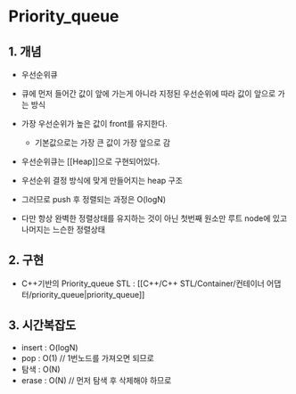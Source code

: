 # Priority_queue

## 1. 개념
- 우선순위큐
- 큐에 먼저 들어간 값이 앞에 가는게 아니라 지정된 우선순위에 따라 값이 앞으로 가는 방식
- 가장 우선순위가 높은 값이 front를 유지한다.
	- 기본값으로는 가장 큰 값이 가장 앞으로 감

- 우선순위큐는 [[Heap]]으로 구현되어있다.
- 우선순위 결정 방식에 맞게 만들어지는 heap 구조
- 그러므로 push 후 정렬되는 과정은 O(logN)
- 다만 항상 완벽한 정렬상태를 유지하는 것이 아닌 첫번째 원소만 루트 node에 있고 나머지는 느슨한 정렬상태

## 2. 구현
- C++기반의 Priority_queue STL : [[C++/C++ STL/Container/컨테이너 어댑터/priority_queue|priority_queue]]

## 3. 시간복잡도
- insert : O(logN)
- pop : O(1)         // 1번노드를 가져오면 되므로
- 탐색 : O(N)
- erase : O(N)      // 먼저 탐색 후 삭제해야 하므로